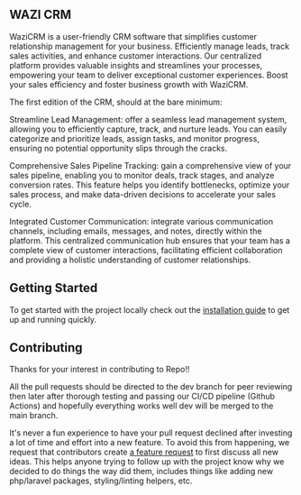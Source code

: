 ## WAZI CRM

WaziCRM is a user-friendly CRM software that simplifies customer relationship management for your business. Efficiently manage leads, track sales activities, and enhance customer interactions. Our centralized platform provides valuable insights and streamlines your processes, empowering your team to deliver exceptional customer experiences. Boost your sales efficiency and foster business growth with WaziCRM.

The first edition of the CRM, should at the bare minimum:

Streamline Lead Management: offer a seamless lead management system, allowing you to efficiently capture, track, and nurture leads. You can easily categorize and prioritize leads, assign tasks, and monitor progress, ensuring no potential opportunity slips through the cracks.

Comprehensive Sales Pipeline Tracking: gain a comprehensive view of your sales pipeline, enabling you to monitor deals, track stages, and analyze conversion rates. This feature helps you identify bottlenecks, optimize your sales process, and make data-driven decisions to accelerate your sales cycle.

Integrated Customer Communication: integrate various communication channels, including emails, messages, and notes, directly within the platform. This centralized communication hub ensures that your team has a complete view of customer interactions, facilitating efficient collaboration and providing a holistic understanding of customer relationships.

## Getting Started
 To get started with the project locally check out the [installation guide](https://laravel.com/docs/10.x/installation#your-first-laravel-project) to get up and running quickly.

## Contributing
Thanks for your interest in contributing to Repo!! 

All the pull requests should be directed to the dev branch for peer reviewing then later after thorough testing and passing our CI/CD pipeline (Github Actions) and hopefully everything works well  dev will be merged to the main branch.

It's never a fun experience to have your pull request declined after investing a lot of time and effort into a new feature. To avoid this from happening, we request that contributors create [a feature request](https://github.com/thomi/waziCRM/discussions/categories/ideas) to first discuss all new ideas. This helps anyone trying to follow up with the project know why we decided to do things the way did them, includes things like adding new php/laravel packages, styling/linting helpers, etc.
